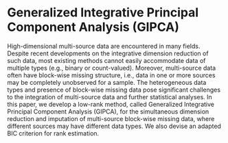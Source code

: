 # Generalized Integrative Principal Component Analysis (GIPCA)
High-dimensional multi-source data are encountered in many fields.  
Despite recent developments on the integrative dimension reduction of such data, most existing methods cannot easily accommodate data of multiple types (e.g., binary or count-valued).
Moreover, multi-source data often have block-wise missing structure, i.e., data in one or more sources may be completely unobserved for a sample.
The heterogeneous data types and presence of block-wise missing data pose significant challenges to the integration of multi-source data and further statistical analyses.
In this paper, we develop a low-rank method, called Generalized Integrative Principal Component Analysis (GIPCA), for the simultaneous dimension reduction and imputation of multi-source block-wise missing data, where different sources may have different data types.
We also devise an adapted BIC criterion for rank estimation.
